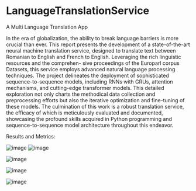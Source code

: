 # LanguageTranslationService

A Multi Language Translation App


In the era of globalization, the ability to break language barriers is more crucial
than ever. This report presents the development of a state-of-the-art neural machine
translation service, designed to translate text between Romanian to English and
French to English. Leveraging the rich linguistic resources and the comprehen-
sive proceedings of the Europarl corpus Datasets, this service employs advanced
natural language processing techniques. The project delineates the deployment of
sophisticated sequence-to-sequence models, including RNNs with GRUs, attention
mechanisms, and cutting-edge transformer models. This detailed exploration not
only charts the methodical data collection and preprocessing efforts but also the
iterative optimization and fine-tuning of these models. The culmination of this
work is a robust translation service, the efficacy of which is meticulously evaluated
and documented, showcasing the profound skills acquired in Python programming
and sequence-to-sequence model architecture throughout this endeavor.

Results and Metrics:

![image](https://github.com/thilakreddy4304/LanguageTranslationService/assets/62012568/76a510d2-21f4-472b-abd2-f5330fa8b1d4)
![image](https://github.com/thilakreddy4304/LanguageTranslationService/assets/62012568/4fa4ee82-7455-4d82-97ab-f7adc6def4e9)

![image](https://github.com/thilakreddy4304/LanguageTranslationService/assets/62012568/b82f3f3f-8cf9-4f52-89cf-1594fb917acc)

![image](https://github.com/thilakreddy4304/LanguageTranslationService/assets/62012568/54b4cbe8-56be-4f18-aa9f-58f489992ac3)

![image](https://github.com/thilakreddy4304/LanguageTranslationService/assets/62012568/3d357260-d479-4aba-abff-ca519899bddf)



